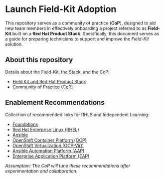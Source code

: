 # Launch Field-Kit Adoption

This repository serves as a community of practice (**CoP**), designed to aid new team members in effectively onboarding a project referred to as **Field-Kit** built on a **Red Hat Product Stack**.  Specifically, this document serves as a guide for preparing technicians to support and improve the *Field-Kit* solution.

## About this repository

Details about the Field-Kit, the Stack, and the CoP:

* [Field Kit and Red Hat Product Stack](./aboutRepo.md)
* [Community of Practice (CoP)](./aboutCoP.md)

## Enablement Recommendations

Collection of recommended links for RHLS and Independent Learning:

* [Foundations](./foundations.md)
* [Red Hat Enterprise Linux (RHEL)](./rhel.md)
* [Ansible](./ansible.md)
* [OpenShift Container Platform (OCP)](./ocp.md)
* [OpenShift Virtualization (OCP-Virt)](./ocp-virt.md)
* [Ansible Automation Platform (AAP)](./aap.md)
* [Enterprise Application Platform (EAP)](./eap.md)

*Assumption:  The CoP will tune these recommendations after experimentation and collaboration.*

